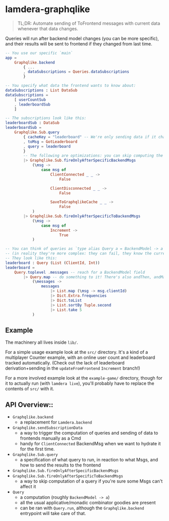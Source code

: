 # lamdera-graphqlike

> TL;DR: Automate sending of ToFrontend messages with current data whenever that data changes.

Queries will run after backend model changes (you can be more specific), and their results will be sent to frontend if they changed from last time.

```elm
-- You use our specific `main`
app =
    Graphqlike.backend
        { ...
        , dataSubscriptions = Queries.dataSubscriptions
        }

-- You specify what data the frontend wants to know about:
dataSubscriptions : List DataSub
dataSubscriptions =
    [ userCountSub
    , leaderboardSub
    ]

-- The subscriptions look like this:
leaderboardSub : DataSub
leaderboardSub =
    Graphqlike.Sub.query
        { cacheKey = "leaderboard" -- We're only sending data if it changed from last time
        , toMsg = GotLeaderboard
        , query = leaderboard
        }
        -- The following are optimizations: you can skip computing the query if you're reasonably sure a msg can't affect it
        |> Graphqlike.Sub.fireOnlyAfterSpecificBackendMsgs
            (\msg ->
                case msg of
                    ClientConnected _ _ ->
                        False

                    ClientDisconnected _ _ ->
                        False

                    SaveToGraphqlikeCache _ _ ->
                        False
            )
        |> Graphqlike.Sub.fireOnlyAfterSpecificToBackendMsgs
            (\msg ->
                case msg of
                    Increment ->
                        True
            )

-- You can think of queries as `type alias Query a = BackendModel -> a`
-- (in reality they're more complex: they can fail, they know the current client ID, etc.)
-- They look like this:
leaderboard : Query (List (ClientId, Int))
leaderboard =
    Query.toplevel .messages -- reach for a BackendModel field
        |> Query.map -- do something to it! There's also andThen, andMap etc. all available.
            (\messages ->
                messages
                    |> List.map (\msg -> msg.clientId)
                    |> Dict.Extra.frequencies
                    |> Dict.toList
                    |> List.sortBy Tuple.second
                    |> List.take 5
            )
```

## Example

The machinery all lives inside `lib/`.

For a simple usage example look at the `src/` directory. It's a kind of a multiplayer Counter example, with an online user count and leaderboard tracked automatically. (Check out the lack of leaderboard derivation+sending in the `updateFromFrontend` `Increment` branch!)

For a more involved example look at the `example-game/` directory, though for it to actually run (with `lamdera live`), you'll probably have to replace the contents of `src/` with it.

## API Overview::

- `Graphqlike.backend`
    - a replacement for `Lamdera.backend`
- `Graphqlike.sendSubscriptionData`
    - a way to trigger the computation of queries and sending of data to frontends manually as a Cmd
    - handy for `ClientConnected` BackendMsg when we want to hydrate it for the first time.
- `Graphqlike.Sub.query`
    - a specification of what query to run, in reaction to what Msgs, and how to send the results to the frontend
- `Graphqlike.Sub.fireOnlyAfterSpecificBackendMsgs`
- `Graphqlike.Sub.fireOnlyAfterSpecificToBackendMsgs`
    - a way to skip computation of a query if you're sure some Msgs can't affect it
- `Query`
    - a computation (roughly `BackendModel -> a`)
    - all the usual applicative/monadic combinator goodies are present
    - can be ran with `Query.run`, although the `Graphqlike.backend` entrypoint will take care of that.
